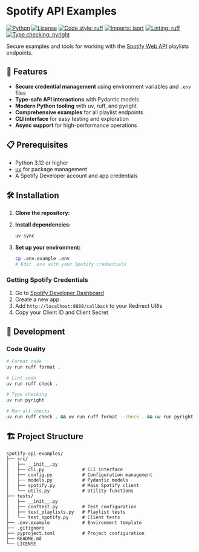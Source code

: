 # Spotify API Examples

[![Python](https://img.shields.io/badge/python-3.12+-blue.svg)](https://www.python.org/downloads/)
[![License](https://img.shields.io/badge/license-MIT-green.svg)](LICENSE)
[![Code style: ruff](https://img.shields.io/badge/code%20style-ruff-000000.svg)](https://github.com/astral-sh/ruff)
[![Imports: isort](https://img.shields.io/badge/%20imports-isort-%231674b1?style=flat&labelColor=ef8336)](https://pycqa.github.io/isort/)
[![Linting: ruff](https://img.shields.io/badge/linting-ruff-red.svg)](https://github.com/astral-sh/ruff)
[![Type checking: pyright](https://img.shields.io/badge/type%20checking-pyright-yellow.svg)](https://github.com/microsoft/pyright)

Secure examples and tools for working with the [Spotify Web API](https://developer.spotify.com/documentation/web-api) playlists endpoints.

## 🚀 Features

- **Secure credential management** using environment variables and `.env` files
- **Type-safe API interactions** with Pydantic models
- **Modern Python tooling** with uv, ruff, and pyright
- **Comprehensive examples** for all playlist endpoints
- **CLI interface** for easy testing and exploration
- **Async support** for high-performance operations

## 📋 Prerequisites

- Python 3.12 or higher
- [uv](https://docs.astral.sh/uv/) for package management
- A Spotify Developer account and app credentials

## 🛠️ Installation

1. **Clone the repository:**
2. **Install dependencies:**
   ```bash
   uv sync
   ```

3. **Set up your environment:**
   ```bash
   cp .env.example .env
   # Edit .env with your Spotify credentials
   ```

### Getting Spotify Credentials

1. Go to [Spotify Developer Dashboard](https://developer.spotify.com/dashboard)
2. Create a new app
3. Add `http://localhost:8888/callback` to your Redirect URIs
4. Copy your Client ID and Client Secret

## 🔧 Development

### Code Quality

```bash
# Format code
uv run ruff format .

# Lint code
uv run ruff check .

# Type checking
uv run pyright

# Run all checks
uv run ruff check . && uv run ruff format --check . && uv run pyright
```
## 🏗️ Project Structure

```
spotify-api-examples/
├── src/
│   ├── __init__.py
│   ├── cli.py              # CLI interface
│   ├── config.py           # Configuration management
│   ├── models.py           # Pydantic models
│   ├── spotify.py          # Main Spotify client
│   └── utils.py            # Utility functions
├── tests/
│   ├── __init__.py
│   ├── conftest.py         # Test configuration
│   ├── test_playlists.py   # Playlist tests
│   └── test_spotify.py     # Client tests
├── .env.example            # Environment template
├── .gitignore
├── pyproject.toml          # Project configuration
├── README.md
└── LICENSE
```
